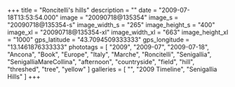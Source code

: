 +++
title = "Roncitelli's hills"
description = ""
date = "2009-07-18T13:53:54.000"
image = "20090718@135354"
image_s = "20090718@135354-s"
image_width_s = "265"
image_height_s = "400"
image_xl = "20090718@135354-xl"
image_width_xl = "663"
image_height_xl = "1000"
gps_latitude = "43.7094509333333"
gps_longitude = "13.1461876333333"
phototags = [ "2009", "2009-07", "2009-07-18", "Ancona", "Book", "Europe", "Italy", "Marche", "Roncitelli", "Senigallia", "SenigalliaMareCollina", "afternoon", "countryside", "field", "hill", "threshed", "tree", "yellow" ]
galleries = [ "", "2009 Timeline", "Senigallia Hills" ]
+++
